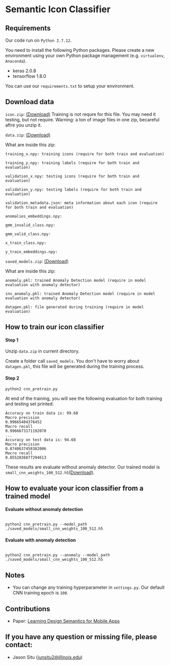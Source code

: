# Semantic Icon Classifier

## Requirements
Our code run on ``Python 2.7.12``.

You need to install the following Python packages. Please create a new environment using your own Python package management (e.g. ``virtualenv``, ``Anaconda``).
* keras 2.0.8
* tensorflow 1.8.0

You can use our `requirements.txt` to setup your environment.

## Download data

`icon.zip`: [(Download)](https://drive.google.com/file/d/1D0CFmDP0xNSyfSkK7kUHnfP0HnpcKZc1)
Training is not requre for this file. You may need it testing, but not require. Warning: a ton of image files in one zip, becareful aftre you unzip it.

``data.zip``: [(Download)](https://drive.google.com/open?id=1SiD_U5ifjX1poJZzLB-MwvoUQBhutYzH)


What are inside this zip:
```
training_x.npy: training icons (require for both train and evaluation)

training_y.npy: training labels (require for both train and evaluation)

validation_x.npy: testing icons (require for both train and evaluation)

validation_y.npy: testing labels (require for both train and evaluation)

validation_metadata.json: meta information about each icon (require for both train and evaluation)

anomalies_embeddings.npy:

gmm_invalid_class.npy:

gmm_valid_class.npy:

x_train_class.npy:

y_train_embeddings.npy:

```

``saved_models.zip``: [(Download)](https://drive.google.com/open?id=16hUHUzxkGHHBRsgvfeLV_4gTD3-KFYIy)

What are inside this zip:
```
anomaly.pkl: trained Anomaly Detection model (require in model evaluation with anomaly detector)

inv_anomaly.pkl: trained Anomaly Detection model (require in model evaluation with anomaly detector)

datagen.pkl: file generated during training (require in model evaluation)
```

## How to train our icon classifier

#### Step 1

Unzip `data.zip` in current directory.

Create a folder call ``saved_models``. You don't have to worry about `datagen.pkl`, this file will be generated during the training process.

#### Step 2

```
python2 cnn_pretrain.py
```

At end of the training, you will see the following evaluation for both training and testing set printed:

```
Accuracy on train data is: 99.68
Macro precision
0.99665404376452
Macro recall
0.9966673171192078
...
Accuracy on test data is: 94.68
Macro precision
0.8748637458382006
Macro recall
0.8552836877294613
```
These results are evaluate without anomaly detector. Our trained model is ``small_cnn_weights_100_512.h5``[(Download)](https://drive.google.com/file/d/1Kq5agoiLSuv5_CVBlkf5F7iENtpyKyz8).


## How to evaluate your icon classifier from a trained model

#### Evaluate without anomaly detection
```

python2 cnn_pretrain.py --model_path ./saved_models/small_cnn_weights_100_512.h5
```

#### Evaluate with anomaly detection
```

python2 cnn_pretrain.py --anomaly --model_path ./saved_models/small_cnn_weights_100_512.h5
```

## Notes
* You can change any training hyperparameter in `settings.py`. Our default CNN training epoch is `100`.

## Contributions
* Paper: [Learning Design Semantics for Mobile Apps](http://interactionmining.org/rico)

## If you have any question or missing file, please contact:
* Jason Situ (junsitu2@illinois.edu)
